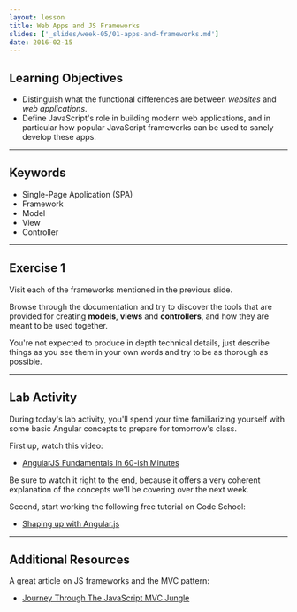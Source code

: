 ```yaml
---
layout: lesson
title: Web Apps and JS Frameworks
slides: ['_slides/week-05/01-apps-and-frameworks.md']
date: 2016-02-15
---
```


## Learning Objectives

- Distinguish what the functional differences are between *websites* and *web applications*.
- Define JavaScript's role in building modern web applications, and in particular how popular JavaScript frameworks can be used to sanely develop these apps.

---

## Keywords

- Single-Page Application (SPA)
- Framework
- Model
- View
- Controller

---

## Exercise 1

Visit each of the frameworks mentioned in the previous slide.

Browse through the documentation and try to discover the tools that are provided for creating **models**, **views** and **controllers**, and how they are meant to be used together.

You're not expected to produce in depth technical details, just describe things as you see them in your own words and try to be as thorough as possible.

---

## Lab Activity

During today's lab activity, you'll spend your time familiarizing yourself with some basic Angular concepts to prepare for tomorrow's class.

First up, watch this video:

- [AngularJS Fundamentals In 60-ish Minutes](https://www.youtube.com/watch?v=i9MHigUZKEM)

Be sure to watch it right to the end, because it offers a very coherent explanation of the concepts we'll be covering over the next week.

Second, start working the following free tutorial on Code School:

- [Shaping up with Angular.js](https://www.codeschool.com/courses/shaping-up-with-angular-js)

---

## Additional Resources

A great article on JS frameworks and the MVC pattern:

- [Journey Through The JavaScript MVC Jungle](http://www.smashingmagazine.com/2012/07/journey-through-the-javascript-mvc-jungle/)
